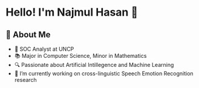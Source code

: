 # Hello! I'm Najmul Hasan 👋

## 🚀 About Me
- 💼 SOC Analyst at UNCP
- 📚 Major in Computer Science, Minor in Mathematics
- 🔍 Passionate about Artificial Intillegence and Machine Learning
- 🌱 I’m currently working on cross-linguistic Speech Emotion Recognition research
